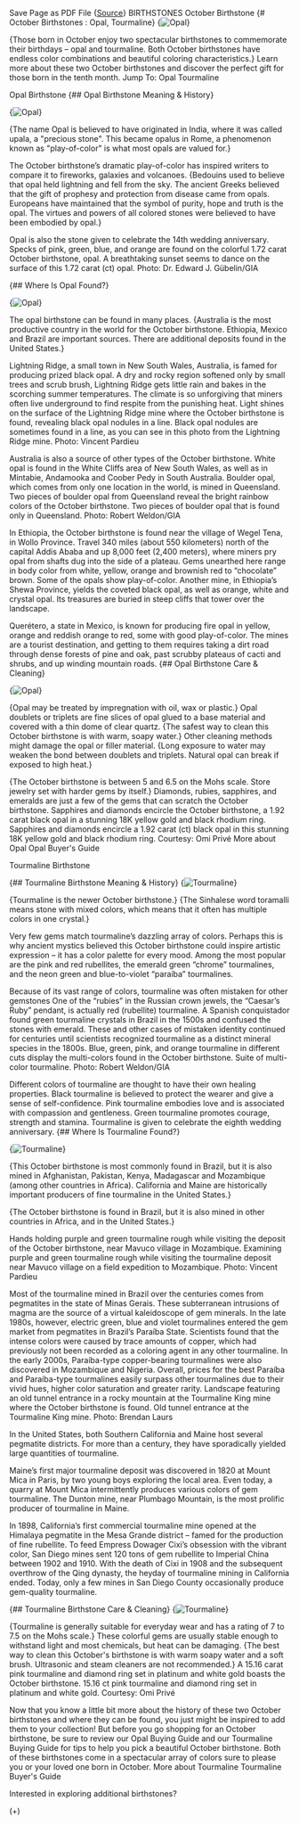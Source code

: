 Save Page as PDF File
{[Source](https://www.gia.edu/birthstones/october-birthstones)}
BIRTHSTONES
October Birthstone
{# October Birthstones : Opal, Tourmaline}
{![Opal](opal-october-birthstones-opal-tourmaline-1280x550.jpg)}

{Those born in October enjoy two spectacular birthstones to commemorate their 
birthdays – opal and tourmaline. Both October birthstones have endless color 
combinations and beautiful coloring characteristics.} Learn more about these two 
October birthstones and discover the perfect gift for those born in the tenth 
month.
Jump To:
Opal Tourmaline

Opal Birthstone
{## Opal Birthstone Meaning & History}

{![Opal](opal-black-opal-900x507.png)}

{The name Opal is believed to have originated in India, where it was called 
upala, a "precious stone". This became opalus in Rome, a phenomenon known as 
"play-of-color" is what most opals are valued for.}

The October birthstone’s dramatic play-of-color has inspired writers to 
compare it to fireworks, galaxies and volcanoes. 
{Bedouins used to believe that opal held lightning and fell from the sky. The 
ancient Greeks believed that the gift of prophesy and protection from disease 
came from opals. Europeans have maintained that the symbol of purity, hope and 
truth is the opal. The virtues and powers of all colored stones were believed 
to have been embodied by opal.}

Opal is also the stone given to celebrate the 14th wedding anniversary.
Specks of pink, green, blue, and orange are found on the colorful 1.72 carat 
October birthstone, opal.
A breathtaking sunset seems to dance on the surface of this 1.72 carat (ct) 
opal. Photo: Dr. Edward J. Gübelin/GIA

{## Where Is Opal Found?}

{![Opal](opal-boulder-opal-900x507.png)}

The opal birthstone can be found in many places.
{Australia is the most productive country in the world for the October 
birthstone. Ethiopia, Mexico and Brazil are important sources. There are 
additional deposits found in the United States.}

Lightning Ridge, a small town in New South Wales, Australia, is famed for 
producing prized black opal. A dry and rocky region softened only by small 
trees and scrub brush, Lightning Ridge gets little rain and bakes in the 
scorching summer temperatures. The climate is so unforgiving that miners often 
live underground to find respite from the punishing heat.
Light shines on the surface of the Lightning Ridge mine where the October 
birthstone is found, revealing black opal nodules in a line.
Black opal nodules are sometimes found in a line, as you can see in this photo 
from the Lightning Ridge mine. Photo: Vincent Pardieu


Australia is also a source of other types of the October birthstone. White opal 
is found in the White Cliffs area of New South Wales, as well as in Mintabie, 
Andamooka and Coober Pedy in South Australia. Boulder opal, which comes from 
only one location in the world, is mined in Queensland.
Two pieces of boulder opal from Queensland reveal the bright rainbow colors of 
the October birthstone.
Two pieces of boulder opal that is found only in Queensland. Photo: Robert 
Weldon/GIA


In Ethiopia, the October birthstone is found near the village of Wegel Tena, in 
Wollo Province. Travel 340 miles (about 550 kilometers) north of the capital 
Addis Ababa and up 8,000 feet (2,400 meters), where miners pry opal from shafts 
dug into the side of a plateau. Gems unearthed here range in body color from 
white, yellow, orange and brownish red to “chocolate” brown. Some of the 
opals show play-of-color. Another mine, in Ethiopia’s Shewa Province, yields 
the coveted black opal, as well as orange, white and crystal opal. Its 
treasures are buried in steep cliffs that tower over the landscape. 

Querétero, a state in Mexico, is known for producing fire opal in yellow, 
orange and reddish orange to red, some with good play-of-color. The mines are a 
tourist destination, and getting to them requires taking a dirt road through 
dense forests of pine and oak, past scrubby plateaus of cacti and shrubs, and 
up winding mountain roads.
{## Opal Birthstone Care & Cleaning}

{![Opal](opal-ring-900x507.png)}

{Opal may be treated by impregnation with oil, wax or plastic.} Opal doublets or 
triplets are fine slices of opal glued to a base material and covered with a 
thin dome of clear quartz. {The safest way to clean this October birthstone is 
with warm, soapy water.} Other cleaning methods might damage the opal or filler 
material. 
{Long exposure to water may weaken the bond between doublets and triplets. 
Natural opal can break if exposed to high heat.}

{The October birthstone is between 5 and 6.5 on the Mohs scale. Store jewelry 
set with harder gems by itself.} 
Diamonds, rubies, sapphires, and emeralds are just a few of the gems that can 
scratch the October birthstone. 
Sapphires and diamonds encircle the October birthstone, a 1.92 carat black opal 
in a stunning 18K yellow gold and black rhodium ring.
Sapphires and diamonds encircle a 1.92 carat (ct) black opal in this stunning 
18K yellow gold and black rhodium ring. Courtesy: Omi Privé
More about Opal Opal Buyer's Guide

Tourmaline Birthstone

{## Tourmaline Birthstone Meaning & History}
{![Tourmaline](tourmaline-pink-tourmaline-ring-900x507.png)}

{Tourmaline is the newer October birthstone.} 
{The Sinhalese word toramalli means stone with mixed colors, which means that 
it often has multiple colors in one crystal.} 

Very few gems match tourmaline’s dazzling array of colors. Perhaps this is 
why ancient mystics believed this October birthstone could inspire artistic 
expression – it has a color palette for every mood. Among the most popular 
are the pink and red rubellites, the emerald green “chrome” tourmalines, 
and the neon green and blue-to-violet “paraíba” tourmalines.

Because of its vast range of colors, tourmaline was often mistaken for other 
gemstones One of the “rubies” in the Russian crown jewels, the 
“Caesar’s Ruby” pendant, is actually red (rubellite) tourmaline. A 
Spanish conquistador found green tourmaline crystals in Brazil in the 1500s and 
confused the stones with emerald. These and other cases of mistaken identity 
continued for centuries until scientists recognized tourmaline as a distinct 
mineral species in the 1800s.
Blue, green, pink, and orange tourmaline in different cuts display the 
multi-colors found in the October birthstone.
Suite of multi-color tourmaline. Photo: Robert Weldon/GIA


Different colors of tourmaline are thought to have their own healing 
properties. Black tourmaline is believed to protect the wearer and give a sense 
of self-confidence. Pink tourmaline embodies love and is associated with 
compassion and gentleness. Green tourmaline promotes courage, strength and 
stamina. Tourmaline is given to celebrate the eighth wedding anniversary.
{## Where Is Tourmaline Found?}

{![Tourmaline](tourmaline-rough-900x507.png)}

{This October birthstone is most commonly found in Brazil, but it is also mined 
in Afghanistan, Pakistan, Kenya, Madagascar and Mozambique (among other 
countries in Africa). California and Maine are historically important producers 
of fine tourmaline in the United States.}

{The October birthstone is found in Brazil, but it is also mined in other 
countries in Africa, and in the United States.}

Hands holding purple and green tourmaline rough while visiting the deposit of 
the October birthstone, near Mavuco village in Mozambique.
Examining purple and green tourmaline rough while visiting the tourmaline 
deposit near Mavuco village on a field expedition to Mozambique. Photo: Vincent 
Pardieu


Most of the tourmaline mined in Brazil over the centuries comes from pegmatites 
in the state of Minas Gerais. These subterranean intrusions of magma are the 
source of a virtual kaleidoscope of gem minerals. In the late 1980s, however, 
electric green, blue and violet tourmalines entered the gem market from 
pegmatites in Brazil’s Paraíba State. Scientists found that the intense 
colors were caused by trace amounts of copper, which had previously not been 
recorded as a coloring agent in any other tourmaline. In the early 2000s, 
Paraíba-type copper-bearing tourmalines were also discovered in Mozambique and 
Nigeria. Overall, prices for the best Paraíba and Paraíba-type tourmalines 
easily surpass other tourmalines due to their vivid hues, higher color 
saturation and greater rarity.
Landscape featuring an old tunnel entrance in a rocky mountain at the 
Tourmaline King mine where the October birthstone is found.
Old tunnel entrance at the Tourmaline King mine. Photo: Brendan Laurs


In the United States, both Southern California and Maine host several pegmatite 
districts. For more than a century, they have sporadically yielded large 
quantities of tourmaline.

Maine’s first major tourmaline deposit was discovered in 1820 at Mount Mica 
in Paris, by two young boys exploring the local area. Even today, a quarry at 
Mount Mica intermittently produces various colors of gem tourmaline. The Dunton 
mine, near Plumbago Mountain, is the most prolific producer of tourmaline in 
Maine. 

In 1898, California’s first commercial tourmaline mine opened at the Himalaya 
pegmatite in the Mesa Grande district – famed for the production of fine 
rubellite. To feed Empress Dowager Cixi’s obsession with the vibrant color, 
San Diego mines sent 120 tons of gem rubellite to Imperial China between 1902 
and 1910. With the death of Cixi in 1908 and the subsequent overthrow of the 
Qing dynasty, the heyday of tourmaline mining in California ended. Today, only 
a few mines in San Diego County occasionally produce gem-quality tourmaline.

{## Tourmaline Birthstone Care & Cleaning}
{![Tourmaline](tourmaline-multi-colors-900x507.png)}

{Tourmaline is generally suitable for everyday wear and has a rating of 7 to 
7.5 on the Mohs scale.}
These colorful gems are usually stable 
enough to withstand light and most chemicals, but heat can be damaging. 
{The best way to clean this October's birthstone is with warm soapy water and a 
soft brush. Ultrasonic and steam cleaners are not recommended.}
A 15.16 carat pink tourmaline and diamond ring set in platinum and white gold 
boasts the October birthstone.
15.16 ct pink tourmaline and diamond ring set in platinum and white gold. 
Courtesy: Omi Privé


Now that you know a little bit more about the history of these two October 
birthstones and where they can be found, you just might be inspired to add them 
to your collection! But before you go shopping for an October birthstone, be 
sure to review our Opal Buying Guide and our Tourmaline Buying Guide for tips 
to help you pick a beautiful October birthstone. Both of these birthstones come 
in a spectacular array of colors sure to please you or your loved one born in 
October.
More about Tourmaline Tourmaline Buyer's Guide

Interested in exploring additional birthstones?

(+)
